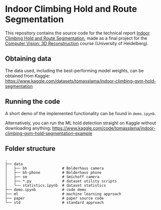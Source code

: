 # Indoor Climbing Hold and Route Segmentation
This repository contains the source code for the technical report [Indoor Climbing Hold and Route Segmentation](TODO), made as a final project for the [Computer Vision: 3D Reconstruction](https://hci.iwr.uni-heidelberg.de/content/computer-vision-3d-reconstruction-ws-2223) course (University of Heidelberg).

## Obtaining data
The data used, including the best-performing model weights, can be obtained from Kaggle: https://www.kaggle.com/datasets/tomasslama/indoor-climbing-gym-hold-segmentation

## Running the code
A short demo of the implemented functionality can be found in `demo.ipynb`.

Alternatively, you can run the ML hold detection straight on Kaggle without downloading anything: https://www.kaggle.com/code/tomasslama/indoor-climbing-gym-hold-segmentation-example

## Folder structure

```
.
├── data
│   ├── bh                # Bolderhaus camera
│   ├── bh-phone          # Bolderhaus phone
│   ├── sm                # Smíchoff camera
│   ├── *.py              # dataset utility scripts
│   └── statistics.ipynb  # dataset statistics
├── demo.ipynb            # code demo
├── ml                    # machine learning approach
├── paper                 # paper source code
└── std                   # standard approach
```
